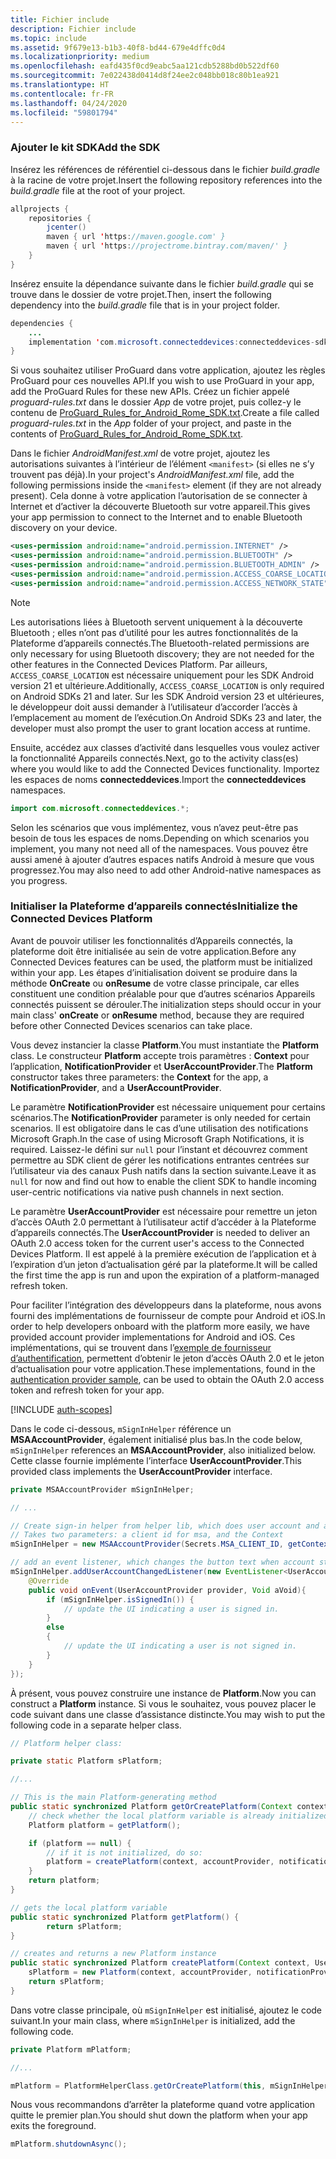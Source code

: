 ```yaml
---
title: Fichier include
description: Fichier include
ms.topic: include
ms.assetid: 9f679e13-b1b3-40f8-bd44-679e4dffc0d4
ms.localizationpriority: medium
ms.openlocfilehash: eafd435f0cd9eabc5aa121cdb5288bd0b522df60
ms.sourcegitcommit: 7e022438d0414d8f24ee2c048bb018c80b1ea921
ms.translationtype: HT
ms.contentlocale: fr-FR
ms.lasthandoff: 04/24/2020
ms.locfileid: "59801794"
---
```

### <a name="add-the-sdk"></a><span data-ttu-id="020f6-103">Ajouter le kit SDK</span><span class="sxs-lookup"><span data-stu-id="020f6-103">Add the SDK</span></span>

<span data-ttu-id="020f6-104">Insérez les références de référentiel ci-dessous dans le fichier *build.gradle* à la racine de votre projet.</span><span class="sxs-lookup"><span data-stu-id="020f6-104">Insert the following repository references into the *build.gradle* file at the root of your project.</span></span>

```java
allprojects {
    repositories {
        jcenter()
        maven { url 'https://maven.google.com' }
        maven { url 'https://projectrome.bintray.com/maven/' }
    }
}
```
<span data-ttu-id="020f6-105">Insérez ensuite la dépendance suivante dans le fichier _build.gradle_ qui se trouve dans le dossier de votre projet.</span><span class="sxs-lookup"><span data-stu-id="020f6-105">Then, insert the following dependency into the _build.gradle_ file that is in your project folder.</span></span>

```java
dependencies { 
    ...
    implementation 'com.microsoft.connecteddevices:connecteddevices-sdk:0.11.0'
}
```

<span data-ttu-id="020f6-106">Si vous souhaitez utiliser ProGuard dans votre application, ajoutez les règles ProGuard pour ces nouvelles API.</span><span class="sxs-lookup"><span data-stu-id="020f6-106">If you wish to use ProGuard in your app, add the ProGuard Rules for these new APIs.</span></span> <span data-ttu-id="020f6-107">Créez un fichier appelé *proguard-rules.txt* dans le dossier *App* de votre projet, puis collez-y le contenu de [ProGuard_Rules_for_Android_Rome_SDK.txt](https://github.com/Microsoft/project-rome/blob/master/Android/ProGuard_Rules_for_Android_Rome_SDK.txt).</span><span class="sxs-lookup"><span data-stu-id="020f6-107">Create a file called *proguard-rules.txt* in the *App* folder of your project, and paste in the contents of [ProGuard_Rules_for_Android_Rome_SDK.txt](https://github.com/Microsoft/project-rome/blob/master/Android/ProGuard_Rules_for_Android_Rome_SDK.txt).</span></span>

<span data-ttu-id="020f6-108">Dans le fichier *AndroidManifest.xml* de votre projet, ajoutez les autorisations suivantes à l’intérieur de l’élément `<manifest>` (si elles ne s’y trouvent pas déjà).</span><span class="sxs-lookup"><span data-stu-id="020f6-108">In your project's *AndroidManifest.xml* file, add the following permissions inside the `<manifest>` element (if they are not already present).</span></span> <span data-ttu-id="020f6-109">Cela donne à votre application l’autorisation de se connecter à Internet et d’activer la découverte Bluetooth sur votre appareil.</span><span class="sxs-lookup"><span data-stu-id="020f6-109">This gives your app permission to connect to the Internet and to enable Bluetooth discovery on your device.</span></span>

```xml
<uses-permission android:name="android.permission.INTERNET" />
<uses-permission android:name="android.permission.BLUETOOTH" />
<uses-permission android:name="android.permission.BLUETOOTH_ADMIN" />
<uses-permission android:name="android.permission.ACCESS_COARSE_LOCATION" />
<uses-permission android:name="android.permission.ACCESS_NETWORK_STATE" />
```

> [!NOTE]
> <span data-ttu-id="020f6-110">Les autorisations liées à Bluetooth servent uniquement à la découverte Bluetooth ; elles n’ont pas d’utilité pour les autres fonctionnalités de la Plateforme d’appareils connectés.</span><span class="sxs-lookup"><span data-stu-id="020f6-110">The Bluetooth-related permissions are only necessary for using Bluetooth discovery; they are not needed for the other features in the Connected Devices Platform.</span></span> <span data-ttu-id="020f6-111">Par ailleurs, `ACCESS_COARSE_LOCATION` est nécessaire uniquement pour les SDK Android version 21 et ultérieure.</span><span class="sxs-lookup"><span data-stu-id="020f6-111">Additionally, `ACCESS_COARSE_LOCATION` is only required on Android SDKs 21 and later.</span></span> <span data-ttu-id="020f6-112">Sur les SDK Android version 23 et ultérieures, le développeur doit aussi demander à l’utilisateur d’accorder l’accès à l’emplacement au moment de l’exécution.</span><span class="sxs-lookup"><span data-stu-id="020f6-112">On Android SDKs 23 and later, the developer must also prompt the user to grant location access at runtime.</span></span>

<span data-ttu-id="020f6-113">Ensuite, accédez aux classes d’activité dans lesquelles vous voulez activer la fonctionnalité Appareils connectés.</span><span class="sxs-lookup"><span data-stu-id="020f6-113">Next, go to the activity class(es) where you would like to add the Connected Devices functionality.</span></span> <span data-ttu-id="020f6-114">Importez les espaces de noms **connecteddevices**.</span><span class="sxs-lookup"><span data-stu-id="020f6-114">Import the **connecteddevices** namespaces.</span></span>

```java
import com.microsoft.connecteddevices.*;
```

<span data-ttu-id="020f6-115">Selon les scénarios que vous implémentez, vous n’avez peut-être pas besoin de tous les espaces de noms.</span><span class="sxs-lookup"><span data-stu-id="020f6-115">Depending on which scenarios you implement, you many not need all of the namespaces.</span></span> <span data-ttu-id="020f6-116">Vous pouvez être aussi amené à ajouter d’autres espaces natifs Android à mesure que vous progressez.</span><span class="sxs-lookup"><span data-stu-id="020f6-116">You may also need to add other Android-native namespaces as you progress.</span></span>

### <a name="initialize-the-connected-devices-platform"></a><span data-ttu-id="020f6-117">Initialiser la Plateforme d’appareils connectés</span><span class="sxs-lookup"><span data-stu-id="020f6-117">Initialize the Connected Devices Platform</span></span>

<span data-ttu-id="020f6-118">Avant de pouvoir utiliser les fonctionnalités d’Appareils connectés, la plateforme doit être initialisée au sein de votre application.</span><span class="sxs-lookup"><span data-stu-id="020f6-118">Before any Connected Devices features can be used, the platform must be initialized within your app.</span></span> <span data-ttu-id="020f6-119">Les étapes d’initialisation doivent se produire dans la méthode **OnCreate** ou **onResume** de votre classe principale, car elles constituent une condition préalable pour que d’autres scénarios Appareils connectés puissent se dérouler.</span><span class="sxs-lookup"><span data-stu-id="020f6-119">The initialization steps should occur in your main class' **onCreate** or **onResume** method, because they are required before other Connected Devices scenarios can take place.</span></span> 

<span data-ttu-id="020f6-120">Vous devez instancier la classe **Platform**.</span><span class="sxs-lookup"><span data-stu-id="020f6-120">You must instantiate the **Platform** class.</span></span> <span data-ttu-id="020f6-121">Le constructeur **Platform** accepte trois paramètres : **Context** pour l’application, **NotificationProvider** et **UserAccountProvider**.</span><span class="sxs-lookup"><span data-stu-id="020f6-121">The **Platform** constructor takes three parameters: the **Context** for the app, a **NotificationProvider**, and a **UserAccountProvider**.</span></span>

<span data-ttu-id="020f6-122">Le paramètre **NotificationProvider** est nécessaire uniquement pour certains scénarios.</span><span class="sxs-lookup"><span data-stu-id="020f6-122">The **NotificationProvider** parameter is only needed for certain scenarios.</span></span> <span data-ttu-id="020f6-123">Il est obligatoire dans le cas d’une utilisation des notifications Microsoft Graph.</span><span class="sxs-lookup"><span data-stu-id="020f6-123">In the case of using Microsoft Graph Notifications, it is required.</span></span> <span data-ttu-id="020f6-124">Laissez-le défini sur `null` pour l’instant et découvrez comment permettre au SDK client de gérer les notifications entrantes centrées sur l’utilisateur via des canaux Push natifs dans la section suivante.</span><span class="sxs-lookup"><span data-stu-id="020f6-124">Leave it as `null` for now and find out how to enable the client SDK to handle incoming user-centric notifications via native push channels in next section.</span></span>

<span data-ttu-id="020f6-125">Le paramètre **UserAccountProvider** est nécessaire pour remettre un jeton d’accès OAuth 2.0 permettant à l’utilisateur actif d’accéder à la Plateforme d’appareils connectés.</span><span class="sxs-lookup"><span data-stu-id="020f6-125">The **UserAccountProvider** is needed to deliver an OAuth 2.0 access token for the current user's access to the Connected Devices Platform.</span></span> <span data-ttu-id="020f6-126">Il est appelé à la première exécution de l’application et à l’expiration d’un jeton d’actualisation géré par la plateforme.</span><span class="sxs-lookup"><span data-stu-id="020f6-126">It will be called the first time the app is run and upon the expiration of a platform-managed refresh token.</span></span> 

<span data-ttu-id="020f6-127">Pour faciliter l’intégration des développeurs dans la plateforme, nous avons fourni des implémentations de fournisseur de compte pour Android et iOS.</span><span class="sxs-lookup"><span data-stu-id="020f6-127">In order to help developers onboard with the platform more easily, we have provided account provider implementations for Android and iOS.</span></span> <span data-ttu-id="020f6-128">Ces implémentations, qui se trouvent dans l’[exemple de fournisseur d’authentification](https://github.com/Microsoft/project-rome/tree/master/Android/samples/account-provider-sample), permettent d’obtenir le jeton d’accès OAuth 2.0 et le jeton d’actualisation pour votre application.</span><span class="sxs-lookup"><span data-stu-id="020f6-128">These implementations, found in the [authentication provider sample](https://github.com/Microsoft/project-rome/tree/master/Android/samples/account-provider-sample), can be used to obtain the OAuth 2.0 access token and refresh token for your app.</span></span>

[!INCLUDE [auth-scopes](../auth-scopes.md)]

<span data-ttu-id="020f6-129">Dans le code ci-dessous, `mSignInHelper` référence un **MSAAccountProvider**, également initialisé plus bas.</span><span class="sxs-lookup"><span data-stu-id="020f6-129">In the code below, `mSignInHelper` references an **MSAAccountProvider**, also initialized below.</span></span> <span data-ttu-id="020f6-130">Cette classe fournie implémente l’interface **UserAccountProvider**.</span><span class="sxs-lookup"><span data-stu-id="020f6-130">This provided class implements the **UserAccountProvider** interface.</span></span>

```java
private MSAAccountProvider mSignInHelper;

// ...

// Create sign-in helper from helper lib, which does user account and access token management for us
// Takes two parameters: a client id for msa, and the Context
mSignInHelper = new MSAAccountProvider(Secrets.MSA_CLIENT_ID, getContext());

// add an event listener, which changes the button text when account state changes
mSignInHelper.addUserAccountChangedListener(new EventListener<UserAccountProvider, Void>() {
    @Override
    public void onEvent(UserAccountProvider provider, Void aVoid){
        if (mSignInHelper.isSignedIn()) {
            // update the UI indicating a user is signed in.
        }
        else
        {
            // update the UI indicating a user is not signed in.
        }
    }
});
```

<span data-ttu-id="020f6-131">À présent, vous pouvez construire une instance de **Platform**.</span><span class="sxs-lookup"><span data-stu-id="020f6-131">Now you can construct a **Platform** instance.</span></span> <span data-ttu-id="020f6-132">Si vous le souhaitez, vous pouvez placer le code suivant dans une classe d’assistance distincte.</span><span class="sxs-lookup"><span data-stu-id="020f6-132">You may wish to put the following code in a separate helper class.</span></span> 

```java
// Platform helper class:

private static Platform sPlatform;

//...

// This is the main Platform-generating method
public static synchronized Platform getOrCreatePlatform(Context context, UserAccountProvider accountProvider, NotificationProvider notificationProvider) {
    // check whether the local platform variable is already initialized.
    Platform platform = getPlatform();

    if (platform == null) {
        // if it is not initialized, do so:
        platform = createPlatform(context, accountProvider, notificationProvider);
    }
    return platform;
}

// gets the local platform variable
public static synchronized Platform getPlatform() {
        return sPlatform;
}

// creates and returns a new Platform instance
public static synchronized Platform createPlatform(Context context, UserAccountProvider accountProvider, NotificationProvider notificationProvider) {
    sPlatform = new Platform(context, accountProvider, notificationProvider);
    return sPlatform;
}
```
<span data-ttu-id="020f6-133">Dans votre classe principale, où `mSignInHelper` est initialisé, ajoutez le code suivant.</span><span class="sxs-lookup"><span data-stu-id="020f6-133">In your main class, where `mSignInHelper` is initialized, add the following code.</span></span>

```java
private Platform mPlatform;

//...

mPlatform = PlatformHelperClass.getOrCreatePlatform(this, mSignInHelper, null);
```

<span data-ttu-id="020f6-134">Nous vous recommandons d’arrêter la plateforme quand votre application quitte le premier plan.</span><span class="sxs-lookup"><span data-stu-id="020f6-134">You should shut down the platform when your app exits the foreground.</span></span>

```Java
mPlatform.shutdownAsync();
```
